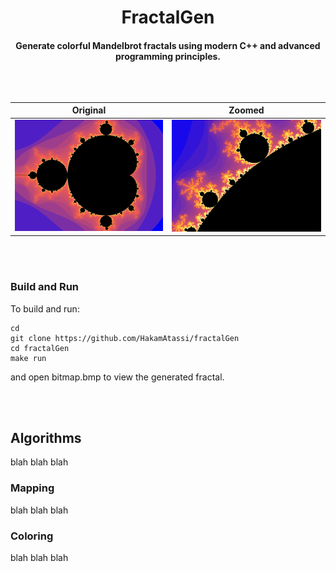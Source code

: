 <h1 align="center"> FractalGen
<h4 align="center">Generate colorful Mandelbrot fractals using modern C++ and advanced programming principles.
<br></br>
<br></br>

Original             |  Zoomed
:-------------------------:|:-------------------------:
![](img/bitmap.bmp)  |  ![](img/bitmap_zoomed.bmp)



<br></br>
### Build and Run 

To build and run:
```
cd 
git clone https://github.com/HakamAtassi/fractalGen
cd fractalGen
make run
```
and open bitmap.bmp to view the generated fractal.

<br></br>




## Algorithms

blah blah blah

### Mapping
blah blah blah

### Coloring
blah blah blah
